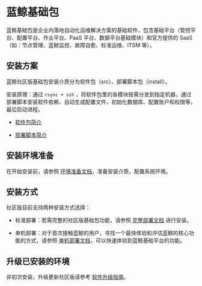 # 蓝鲸基础包

蓝鲸基础包是企业内落地自动化运维解决方案的基础软件，包含基础平台（管控平台、配置平台、作业平台、PaaS 平台、数据平台基础模块）和官方提供的 SaaS（如：节点管理、蓝鲸监控、故障自愈、标准运维、ITSM 等）。

## 安装方案

蓝鲸社区版基础包安装介质分为软件包（src）、部署脚本包（install）。

安装原理：通过 `rsync + ssh` ，将软件包里的各模块按需分发到指定机器，通过部署脚本安装软件依赖、自动生成配置文件、初始化数据库、配置账户和权限等，最后启动进程。

* [软件包简介](./基础包安装/软件包简介/src_overview.md)

* [部署脚本简介](./部署脚本/intro.md)

## 安装环境准备

在开始安装前，请参照 [环境准备文档](./基础包安装/环境准备/get_ready.md)，准备安装介质，配置系统环境。

## 安装方式

社区版目前支持两种安装方式选择：

* 标准部署：若需完整的社区版基础包功能，请参照 [完整部署文档](./基础包安装/多机部署/quick_install.md) 进行安装。

* 单机部署：对于首次接触蓝鲸的用户，寻找一个最快体验和评估蓝鲸的核心功能的方式，请参照 [单机部署文档](./基础包安装/单机部署/install_on_single_host.md)，可以快速体验到蓝鲸基础平台的功能。

## 升级已安装的环境

非初次安装，升级更新社区版请参考 [软件升级指南](./升级指引/update_readme.md)。
